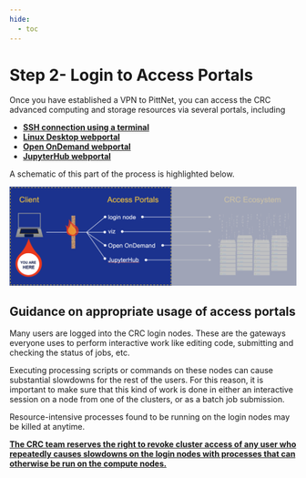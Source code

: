 ```yaml
---
hide:
  - toc
---
```


# Step 2- Login to Access Portals

Once you have established a VPN to PittNet, you can access the CRC advanced computing and storage resources via
several portals, including

* [**SSH connection using a terminal**](../../web-portals/terminal)
* [**Linux Desktop webportal**](../../web-portals/viz)
* [**Open OnDemand webportal**](../../web-portals/open-ondemand)
* [**JupyterHub webportal**](../../web-portals/jupyter-hub)

A schematic of this part of the process is highlighted below.

![GETTING-STARTED-MAP](../../_assets/img/getting-started/getting-started-step-2.png)

## Guidance on appropriate usage of access portals

Many users are logged into the CRC login nodes. These are the gateways everyone uses to perform interactive 
work like editing code, submitting and checking the status of jobs, etc.

Executing processing scripts or commands on these nodes can cause substantial slowdowns for the rest of the users. 
For this reason, it is important to make sure that this kind of work is done in either an interactive session on a node 
from one of the clusters, or as a batch job submission.

Resource-intensive processes found to be running on the login nodes may be killed at anytime.

<ins>**The CRC team reserves the right to revoke cluster access of any user who repeatedly causes slowdowns on the login 
nodes with processes that can otherwise be run on the compute nodes.**</ins>
